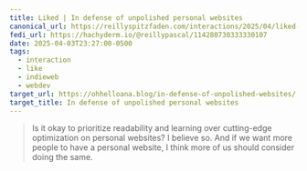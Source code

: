 ```yaml
---
title: Liked | In defense of unpolished personal websites
canonical_url: https://reillyspitzfaden.com/interactions/2025/04/liked-in-defense-of-unpolished-personal-websites/
fedi_url: https://hachyderm.io/@reillypascal/114280730333330107
date: 2025-04-03T23:27:00-0500
tags:
  - interaction
  - like
  - indieweb
  - webdev
target_url: https://ohhelloana.blog/in-defense-of-unpolished-websites/
target_title: In defense of unpolished personal websites
---
```

> Is it okay to prioritize readability and learning over cutting-edge optimization on personal websites? I believe so. And if we want more people to have a personal website, I think more of us should consider doing the same.​​​​​​​​​​​​​​​​